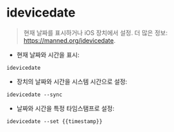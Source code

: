 # idevicedate

> 현재 날짜를 표시하거나 iOS 장치에서 설정.
> 더 많은 정보: <https://manned.org/idevicedate>.

- 현재 날짜와 시간을 표시:

`idevicedate`

- 장치의 날짜와 시간을 시스템 시간으로 설정:

`idevicedate --sync`

- 날짜와 시간을 특정 타임스탬프로 설정:

`idevicedate --set {{timestamp}}`
